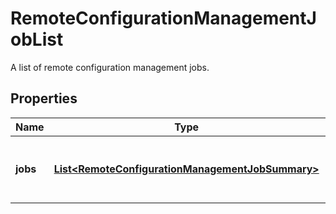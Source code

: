 

# RemoteConfigurationManagementJobList

A list of remote configuration management jobs.

## Properties

| Name | Type | Description | Notes |
|------------ | ------------- | ------------- | -------------|
|**jobs** | [**List&lt;RemoteConfigurationManagementJobSummary&gt;**](RemoteConfigurationManagementJobSummary.md) | A list of remote configuration management jobs. |  [optional] |



